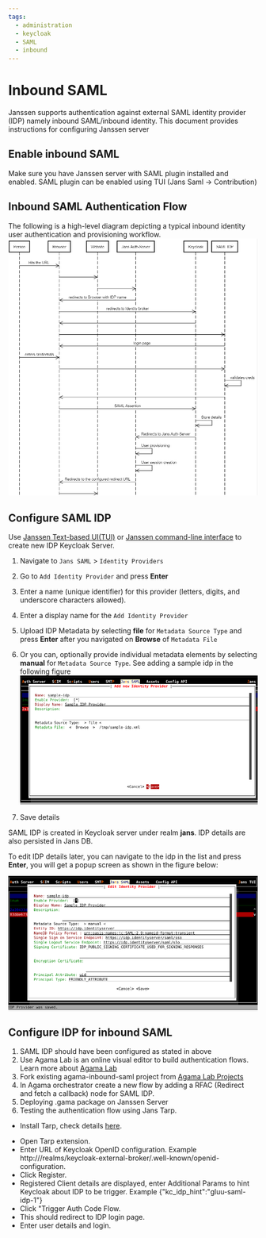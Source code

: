 ```yaml
---
tags:
  - administration
  - keycloak
  - SAML
  - inbound
---
```


# Inbound SAML
Janssen supports authentication against external SAML identity provider (IDP) namely inbound SAML/inbound identity.
This document provides instructions for configuring Janssen server


## Enable inbound SAML
Make sure you have Janssen server with SAML plugin installed and enabled. SAML plugin can be enabled using TUI (Jans Saml -> Contribution)

## Inbound SAML Authentication Flow

The following is a high-level diagram depicting a typical inbound identity user authentication and provisioning workflow.
![](../../assets/inbound-saml-flow.png)

## Configure SAML IDP
Use [Janssen Text-based UI(TUI)](../config-guide/config-tools/jans-tui/README.md) or [Janssen command-line interface](../config-guide/config-tools/jans-cli/README.md) to create new IDP Keycloak Server.
1. Navigate to `Jans SAML` > `Identity Providers`

1. Go to `Add Identity Provider` and press **Enter**

1. Enter a name (unique identifier) for this provider (letters, digits, and underscore characters allowed).

1. Enter a display name for the `Add Identity Provider`

1. Upload IDP Metadata by selecting **file** for `Metadata Source Type` and press **Enter** after you navigated on **Browse** of `Metadata File`

1. Or you can, optionally provide individual metadata elements by selecting **manual** for `Metadata Source Type`.
   See adding a sample idp in the following figure
   ![Add Isentitiy Provider](../../assets/tui-admin-keycloack-add-idp.png)

1. Save details

SAML IDP is created in Keycloak server under realm **jans**. IDP details are also persisted in Jans DB.

To edit IDP details later, you can navigate to the idp in the list and press **Enter**, you will get a popup screen as shown in the
figure below:

![Edit Isentitiy Provider](../../assets/tui-admin-keycloack-edit-idp.png)

## Configure IDP for inbound SAML 
1. SAML IDP should have been configured as stated in above
1. Use Agama Lab is an online visual editor to build authentication flows. Learn more about [Agama Lab](../../janssen-server/developer/agama/quick-start-using-agama-lab.md)
1. Fork existing agama-inbound-saml project from [Agama Lab Projects](https://agama-lab.gluu.org/landing-page/)
1. In Agama orchestrator create a new flow by adding a RFAC (Redirect and fetch a callback) node for SAML IDP.
1. Deploying .gama package on Janssen Server 
1. Testing the authentication flow using Jans Tarp.
* Install Tarp, check details [here](https://github.com/JanssenProject/jans/blob/main/demos/jans-tarp/README.md).
- Open Tarp extension.
- Enter URL of Keycloak OpenID configuration. Example http:///realms/keycloak-external-broker/.well-known/openid-configuration.
- Click Register.
- Registered Client details are displayed, enter Additional Params to hint Keycloak about IDP to be trigger. Example {"kc_idp_hint":"gluu-saml-idp-1"}
-  Click "Trigger Auth Code Flow.
- This should redirect to IDP login page.
- Enter user details and login.


